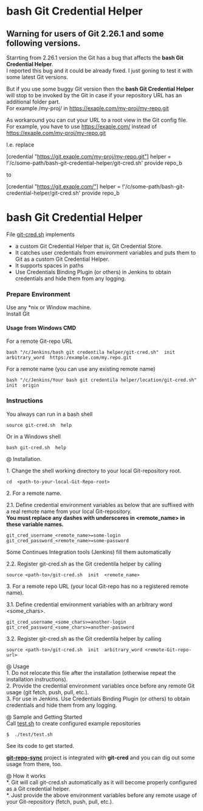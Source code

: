 # bash Git Credential Helper

## Warning for users of Git 2.26.1 and some following versions.

Starrting from 2.26.1 version the Git has a bug that affects the **bash Git Credential Helper**.<br/>
I reported this bug and it could be already fixed. I just goning to test it with some latest Git versions. 

But if you use some buggy Git version then the **bash Git Credential Helper** will stop to be invoked by the Git in case if your repository URL has an additional folder part.  
For example /my-proj/ in https://exaple.com/my-proj/my-repo.git

As workaround you can cut your URL to a root view in the Git config file.  
For example, you have to use https://exaple.com/ instead of https://exaple.com/my-proj/my-repo.git

I.e. replace 

[credential "https://git.exaple.com/my-proj/my-repo.git"]
    helper = !'/c/some-path/bash-git-credential-helper/git-cred.sh' provide  repo_b

to

[credential "https://git.exaple.com/"]
    helper = !'/c/some-path/bash-git-credential-helper/git-cred.sh' provide  repo_b



# bash Git Credential Helper
File [git-cred.sh](https://github.com/it3xl/bash-git-credential-helper/blob/master/git-cred.sh) implements
* a custom Git Credential Helper that is, Git Credential Store.
* It catches user credentials from environment variables and puts them to Git as a custom Git Credential Helper.
* It supports spaces in paths
* Use Credentials Binding Plugin (or others) in Jenkins to obtain credentials and hide them from any logging.

### Prepare Environment

Use any \*nix or Window machine.  
Install Git  

#### Usage from Windows CMD

For a remote Git-repo URL

    bash "/c/Jenkins/bash git credentila helper/git-cred.sh"  init  arbitrary_word  https:/example.com/my.repo.git

For a remote name (you can use any existing remote name)

    bash "/c/Jenkins/Your bash git credentila helper/location/git-cred.sh"  init  origin

### Instructions

You always can run in a bash shell

    source git-cred.sh  help
    
Or in a Windows shell

    bash git-cred.sh  help

@ Installation.

1\. Change the shell working directory to your local Git-repository root.

    cd  <path-to-your-local-Git-Repo-root>

2\. For a remote name.

2\.1. Define credential environment variables as below that are suffixed with a real remote name from your local Git-repository.  
**You must replace any dashes with underscores in \<remote_name\> in these variable names.**

    git_cred_username_<remote_name>=some-login
    git_cred_password_<remote_name>=some-password

Some Continues Integration tools (Jenkins) fill them automatically

2.2. Register git-cred.sh as the Git credentila helper by calling

    source <path-to>/git-cred.sh  init  <remote_name>

3\. For a remote repo URL (your local Git-repo has no a registered remote name).

3\.1. Define credential environment variables with an arbitrary word \<some_chars\>.

    git_cred_username_<some_chars>=another-login
    git_cred_password_<some_chars>=another-password

3\.2. Register git-cred.sh as the Git credentila helper by calling

    source <path-to>/git-cred.sh  init  arbitrary_word <remote-Git-repo-url>

@ Usage  
1\. Do not relocate this file after the installation (otherwise repeat the installation instructions).  
2\. Provide the credential environment variables once before any remote Git usage (git fetch, push, pull, etc.).  
3\. For use in Jenkins. Use Credentials Binding Plugin (or others) to obtain credentials and hide them from any logging.

@ Sample and Getting Started  
Call [test.sh](https://github.com/it3xl/bash-git-credential-helper/blob/master/test/test.sh) to create configured example repositories

    $  ./test/test.sh

See its code to get started.

**[git-repo-sync](https://github.com/it3xl/git-repo-sync)** project is integrated with **git-cred** and you can dig out some usage from there, too.

@ How it works  
*. Git will call git-cred.sh automatically as it will become properly configured as a Git credential helper.  
*. Just provide the above environment variables before any remote usage of your Git-repository (fetch, push, pull, etc.).
